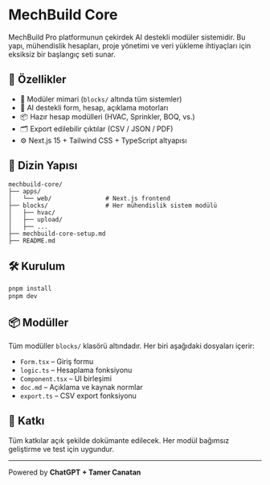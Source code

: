 # MechBuild Core

MechBuild Pro platformunun çekirdek AI destekli modüler sistemidir. Bu yapı, mühendislik hesapları, proje yönetimi ve veri yükleme ihtiyaçları için eksiksiz bir başlangıç seti sunar.

## 🚀 Özellikler

- 🔧 Modüler mimari (`blocks/` altında tüm sistemler)
- 🧠 AI destekli form, hesap, açıklama motorları
- 📦 Hazır hesap modülleri (HVAC, Sprinkler, BOQ, vs.)
- 🗂️ Export edilebilir çıktılar (CSV / JSON / PDF)
- ⚙️ Next.js 15 + Tailwind CSS + TypeScript altyapısı

## 📁 Dizin Yapısı

```
mechbuild-core/
├── apps/
│   └── web/               # Next.js frontend
├── blocks/                # Her mühendislik sistem modülü
│   ├── hvac/
│   ├── upload/
│   ├── ...
├── mechbuild-core-setup.md
├── README.md
```

## 🛠️ Kurulum

```bash
pnpm install
pnpm dev
```

## 📦 Modüller

Tüm modüller `blocks/` klasörü altındadır. Her biri aşağıdaki dosyaları içerir:

- `Form.tsx` – Giriş formu
- `logic.ts` – Hesaplama fonksiyonu
- `Component.tsx` – UI birleşimi
- `doc.md` – Açıklama ve kaynak normlar
- `export.ts` – CSV export fonksiyonu

## 🤝 Katkı

Tüm katkılar açık şekilde dokümante edilecek. Her modül bağımsız geliştirme ve test için uygundur.

---
Powered by **ChatGPT + Tamer Canatan**
